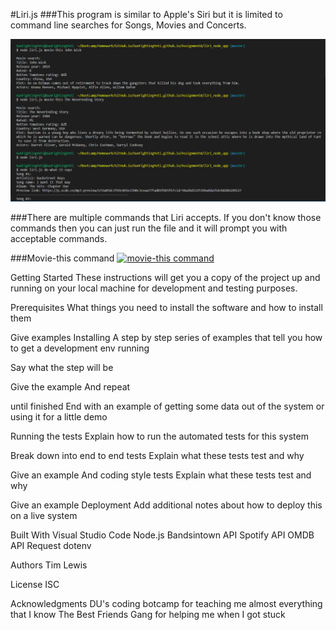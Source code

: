 #Liri.js
###This program is similar to Apple's Siri but it is limited to command line searches for Songs, Movies and Concerts.

![alt text](./images/liri.png "Liri.js")

###There are multiple commands that Liri accepts.  If you don't know those commands then you can just run the file and it will prompt you with acceptable commands.

###Movie-this command
[![movie-this command](https://youtu.be/uyjJM3oopYU)](https://youtu.be/uyjJM3oopYU)


Getting Started
These instructions will get you a copy of the project up and running on your local machine for development and testing purposes. 

Prerequisites
What things you need to install the software and how to install them

Give examples
Installing
A step by step series of examples that tell you how to get a development env running

Say what the step will be

Give the example
And repeat

until finished
End with an example of getting some data out of the system or using it for a little demo

Running the tests
Explain how to run the automated tests for this system

Break down into end to end tests
Explain what these tests test and why

Give an example
And coding style tests
Explain what these tests test and why

Give an example
Deployment
Add additional notes about how to deploy this on a live system

Built With
Visual Studio Code
Node.js
Bandsintown API
Spotify API
OMDB API
Request
dotenv

Authors
Tim Lewis

License
ISC

Acknowledgments
DU's coding botcamp for teaching me almost everything that I know
The Best Friends Gang for helping me when I got stuck
